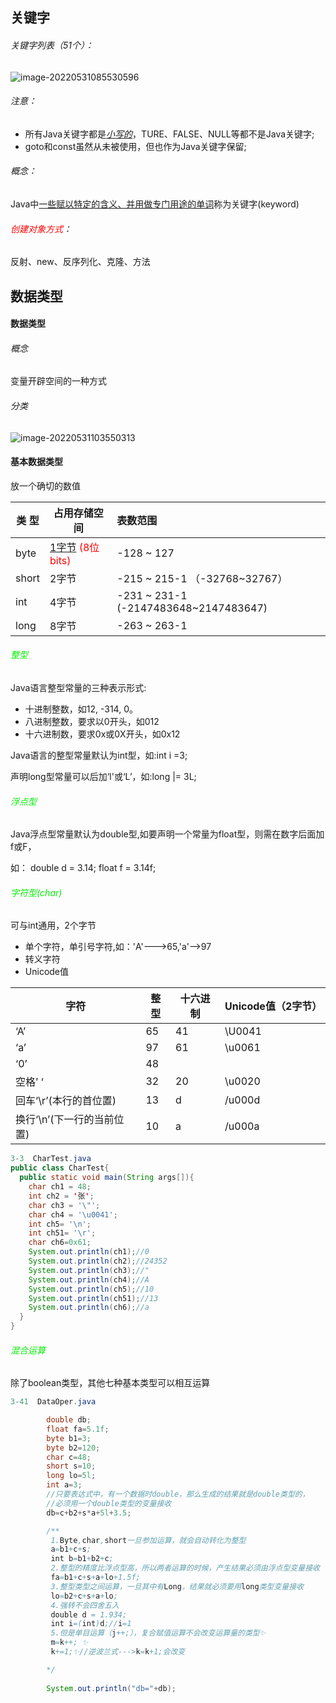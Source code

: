## 关键字

###### 关键字列表（51个）：

![image-20220531085530596](https://user-images.githubusercontent.com/107198282/181001104-c826541a-4c10-46a6-bd86-0e70ec04aaaf.png)

###### 注意：

- 所有Java关键字都是<u>*小写的*</u>，TURE、FALSE、NULL等都不是Java关键字;
- goto和const虽然从未被使用，但也作为Java关键字保留;

###### 概念：

Java中<u>一些赋以特定的含义、并用做专门用途的单词</u>称为关键字(keyword)

###### <font color='red'>创建对象方式</font>：

反射、new、反序列化、克隆、方法

## 数据类型

#### 数据类型

###### 概念

变量开辟空间的一种方式

###### 分类
![image-20220531103550313](https://user-images.githubusercontent.com/107198282/181001145-5d90ae70-43e2-4ffa-9213-f7379d0f3dc1.png)



#### 基本数据类型

放一个确切的数值

| 类  型 | 占用存储空间                                    | 表数范围                              |
| ------ | ----------------------------------------------- | :------------------------------------ |
| byte   | <u>1字节</u> <font color='red'>(8位bits)</font> | -128 ~ 127                            |
| short  | 2字节                                           | -215 ~ 215-1 （-32768~32767）         |
| int    | 4字节                                           | -231 ~ 231-1 (-2147483648~2147483647) |
| long   | 8字节                                           | -263 ~ 263-1                          |

###### <font color='gree'>整型</font>

Java语言整型常量的三种表示形式:

- 十进制整数，如12, -314, 0。
- 八进制整数，要求以0开头，如012
- 十六进制数，要求0x或0X开头，如0x12

Java语言的整型常量默认为int型，如:int i =3;

声明long型常量可以后加‘l'或‘L’，如:long |= 3L;



###### <font color='gree'>浮点型</font>

Java浮点型常量默认为double型,如要声明一个常量为float型，则需在数字后面加f或F，

如： double  d = 3.14;		float  f = 3.14f;



###### <font color='gree'>字符型(char)</font>

可与int通用，2个字节

- 单个字符，单引号字符,如：'A'--->65,'a'-->97
- 转义字符
- Unicode值

| 字符                       | 整型 | 十六进制 | Unicode值（2字节） |
| -------------------------- | ---- | -------- | ------------------ |
| ‘A’                        | 65   | 41       | \U0041             |
| ‘a’                        | 97   | 61       | \u0061             |
| ‘0’                        | 48   |          |                    |
| 空格’ ‘                    | 32   | 20       | \u0020             |
| 回车‘\r’(本行的首位置)     | 13   | d        | /u000d             |
| 换行‘\n’(下一行的当前位置) | 10   | a        | /u000a             |

~~~java
3-3  CharTest.java
public class CharTest{
  public static void main(String args[]){
    char ch1 = 48;
    int ch2 = '张';
    char ch3 = '\"';
    char ch4 = '\u0041';
    int ch5= '\n';
    int ch51= '\r';
    char ch6=0x61;
    System.out.println(ch1);//0
    System.out.println(ch2);//24352
    System.out.println(ch3);//"
    System.out.println(ch4);//A   
	System.out.println(ch5);//10
	System.out.println(ch51);//13
    System.out.println(ch6);//a
  }
}
~~~



###### <font color='gree'>混合运算</font>

除了boolean类型，其他七种基本类型可以相互运算

```java
3-41  DataOper.java

		double db;
		float fa=5.1f;
		byte b1=3;
		byte b2=120;
		char c=48;
		short s=10;
	    long lo=5l;
	    int a=3;
		//只要表达式中，有一个数据时double，那么生成的结果就是double类型的，
		//必须用一个double类型的变量接收
		db=c+b2+s*a+5l+3.5;

		/**
		 1.Byte,char,short一旦参加运算，就会自动转化为整型
         a=b1+c+s;  
		 int b=b1+b2+c;
		 2.整型的精度比浮点型高，所以两者运算的时候，产生结果必须由浮点型变量接收
		 fa=b1+c+s+a+lo+1.5f;
		 3.整型类型之间运算，一旦其中有Long，结果就必须要用long类型变量接收
		 lo=b2+c+s+a+lo;
		 4.强转不会四舍五入
		 double d = 1.934;
		 int i=(int)d;//i=1
		 5.但是单目运算（j++;），复合赋值运算不会改变运算量的类型✨
		 m=k++; ✨
		 k+=1;✨//逆波兰式--->k=k+1;会改变

	    */
	
    	System.out.println("db="+db);
```





